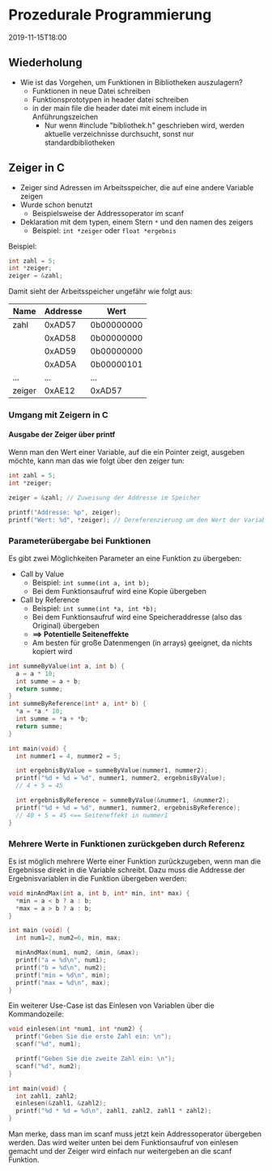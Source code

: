 # Prozedurale Programmierung

2019-11-15T18:00

## Wiederholung

- Wie ist das Vorgehen, um Funktionen in Bibliotheken auszulagern?
  - Funktionen in neue Datei schreiben
  - Funktionsprototypen in header datei schreiben
  - in der main file die header datei mit einem include in Anführungszeichen
    - Nur wenn #include "bibliothek.h" geschrieben wird, werden aktuelle
      verzeichnisse durchsucht, sonst nur standardbibliotheken

## Zeiger in C

- Zeiger sind Adressen im Arbeitsspeicher, die auf eine andere Variable zeigen
- Wurde schon benutzt
  - Beispielsweise der Addressoperator im scanf
- Deklaration mit dem typen, einem Stern `*` und den namen des zeigers
  - Beispiel: `int *zeiger` oder `float *ergebnis`

Beispiel:

```c
int zahl = 5;
int *zeiger;
zeiger = &zahl;
```

Damit sieht der Arbeitsspeicher ungefähr wie folgt aus:

| Name   | Addresse | Wert       |
| ------ | -------- | ---------- |
| zahl   | 0xAD57   | 0b00000000 |
|        | 0xAD58   | 0b00000000 |
|        | 0xAD59   | 0b00000000 |
|        | 0xAD5A   | 0b00000101 |
| ...    | ...      | ...        |
| zeiger | 0xAE12   | 0xAD57     |

### Umgang mit Zeigern in C

#### Ausgabe der Zeiger über printf

Wenn man den Wert einer Variable, auf die ein Pointer zeigt, ausgeben möchte,
kann man das wie folgt über den zeiger tun:

```c
int zahl = 5;
int *zeiger;

zeiger = &zahl; // Zuweisung der Addresse im Speicher

printf("Addresse: %p", zeiger);
printf("Wert: %d", *zeiger); // Dereferenzierung um den Wert der Variable an Addresse zu erlangen
```

### Parameterübergabe bei Funktionen

Es gibt zwei Möglichkeiten Parameter an eine Funktion zu übergeben:

- Call by Value
  - Beispiel: `int summe(int a, int b);`
  - Bei dem Funktionsaufruf wird eine Kopie übergeben
- Call by Reference
  - Beispiel: `int summe(int *a, int *b);`
  - Bei dem Funktionsaufruf wird eine Speicheraddresse (also das Original) übergeben
  - **==> Potentielle Seiteneffekte**
  - Am besten für große Datenmengen (in arrays) geeignet, da nichts kopiert wird

```c
int summeByValue(int a, int b) {
  a = a * 10;
  int summe = a + b;
  return summe;
}
int summeByReference(int* a, int* b) {
  *a = *a * 10;
  int summe = *a + *b;
  return summe;
}

int main(void) {
  int nummer1 = 4, nummer2 = 5;

  int ergebnisByValue = summeByValue(nummer1, nummer2);
  printf("%d + %d = %d", nummer1, nummer2, ergebnisByValue);
  // 4 + 5 = 45

  int ergebnisByReference = summeByValue(&nummer1, &nummer2);
  printf("%d + %d = %d", nummer1, nummer2, ergebnisByReference);
  // 40 + 5 = 45 <== Seiteneffekt in nummer1
}
```

### Mehrere Werte in Funktionen zurückgeben durch Referenz

Es ist möglich mehrere Werte einer Funktion zurückzugeben, wenn man die
Ergebnisse direkt in die Variable schreibt. Dazu muss die Addresse der
Ergebnisvariablen in die Funktion übergeben werden:

```c
void minAndMax(int a, int b, int* min, int* max) {
  *min = a < b ? a : b;
  *max = a > b ? a : b;
}

int main (void) {
  int num1=2, num2=6, min, max;

  minAndMax(num1, num2, &min, &max);
  printf("a = %d\n", num1);
  printf("b = %d\n", num2);
  printf("min = %d\n", min);
  printf("max = %d\n", max);
}
```

Ein weiterer Use-Case ist das Einlesen von Variablen über die Kommandozeile:

```c
void einlesen(int *num1, int *num2) {
  printf("Geben Sie die erste Zahl ein: \n");
  scanf("%d", num1);

  printf("Geben Sie die zweite Zahl ein: \n");
  scanf("%d", num2);
}

int main(void) {
  int zahl1, zahl2;
  einlesen(&zahl1, &zahl2);
  printf("%d * %d = %d\n", zahl1, zahl2, zahl1 * zahl2);
}
```

Man merke, dass man im scanf muss jetzt kein Addressoperator übergeben werden.
Das wird weiter unten bei dem Funktionsaufruf von einlesen gemacht und der
Zeiger wird einfach nur weitergeben an die scanf Funktion.
